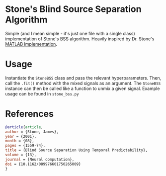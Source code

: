 # Stone's Blind Source Separation Algorithm

Simple (and I mean simple - it's just one file with a single class) implementation of Stone's BSS algorithm. Heavily inspired by Dr. Stone's [MATLAB Implementation](https://jamesstone.sites.sheffield.ac.uk/code).

# Usage
Instantiate the `StoneBSS` class and pass the relevant hyperparameters. Then, call the `.fit()` method with the mixed signals as an argument. The `StoneBSS` instance can then be called like a function to unmix a given signal. Example usage can be found in `stone_bss.py`

# References
```bibtex
@article{article,
author = {Stone, James},
year = {2001},
month = {08},
pages = {1559-74},
title = {Blind Source Separation Using Temporal Predictability},
volume = {13},
journal = {Neural computation},
doi = {10.1162/089976601750265009}
}
```
